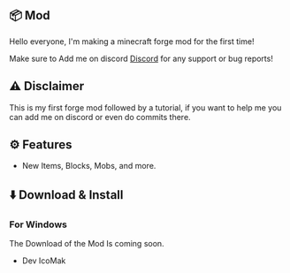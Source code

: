 ## 📦 Mod
Hello everyone, I'm making a minecraft forge mod for the first time!

Make sure to Add me on discord [Discord](https://discord.com/users/790204007338868756) for any support or bug reports!


## ⚠️ Disclaimer
This is my first forge mod followed by a tutorial,
if you want to help me you can add me on discord or even do commits there.


## ⚙️ Features
- New Items, Blocks, Mobs, and more. 


## ⬇️ Download & Install
### For Windows
The Download of the Mod Is coming soon.


- Dev IcoMak 
